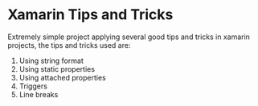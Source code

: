 # Xamarin Tips and Tricks

Extremely simple project applying several good tips and tricks in xamarin projects,
the tips and tricks used are:

1. Using string format
2. Using static properties
3. Using attached properties
4. Triggers
5. Line breaks
